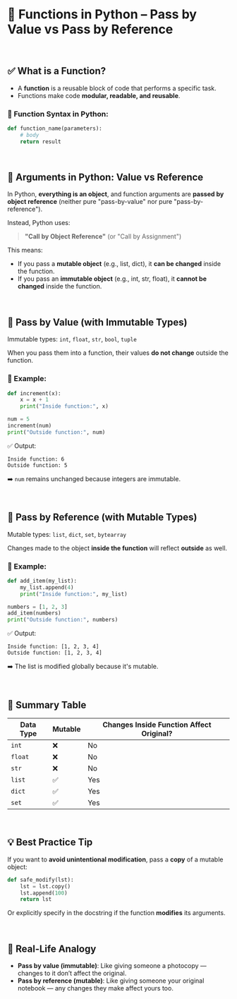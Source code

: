 # 📘 Functions in Python – Pass by Value vs Pass by Reference

 

## ✅ What is a Function?

* A **function** is a reusable block of code that performs a specific task.
* Functions make code **modular, readable, and reusable**.

### 🔹 Function Syntax in Python:

```python
def function_name(parameters):
    # body
    return result
```

 

## 🧠 Arguments in Python: Value vs Reference

In Python, **everything is an object**, and function arguments are **passed by object reference** (neither pure "pass-by-value" nor pure "pass-by-reference").

Instead, Python uses:

> **"Call by Object Reference"**
> (or "Call by Assignment")

This means:

* If you pass a **mutable object** (e.g., list, dict), it **can be changed** inside the function.
* If you pass an **immutable object** (e.g., int, str, float), it **cannot be changed** inside the function.

 

## 🔄 Pass by Value (with Immutable Types)

Immutable types: `int`, `float`, `str`, `bool`, `tuple`

When you pass them into a function, their values **do not change** outside the function.

### 🔹 Example:

```python
def increment(x):
    x = x + 1
    print("Inside function:", x)

num = 5
increment(num)
print("Outside function:", num)
```

✅ Output:

```
Inside function: 6
Outside function: 5
```

➡️ `num` remains unchanged because integers are immutable.

 

## 🔁 Pass by Reference (with Mutable Types)

Mutable types: `list`, `dict`, `set`, `bytearray`

Changes made to the object **inside the function** will reflect **outside** as well.

### 🔹 Example:

```python
def add_item(my_list):
    my_list.append(4)
    print("Inside function:", my_list)

numbers = [1, 2, 3]
add_item(numbers)
print("Outside function:", numbers)
```

✅ Output:

```
Inside function: [1, 2, 3, 4]
Outside function: [1, 2, 3, 4]
```

➡️ The list is modified globally because it's mutable.

 

## 📌 Summary Table

| Data Type | Mutable | Changes Inside Function Affect Original? |
| --------- | ------- | ---------------------------------------- |
| `int`     | ❌       | No                                       |
| `float`   | ❌       | No                                       |
| `str`     | ❌       | No                                       |
| `list`    | ✅       | Yes                                      |
| `dict`    | ✅       | Yes                                      |
| `set`     | ✅       | Yes                                      |

 

## 💡 Best Practice Tip

If you want to **avoid unintentional modification**, pass a **copy** of a mutable object:

```python
def safe_modify(lst):
    lst = lst.copy()
    lst.append(100)
    return lst
```

Or explicitly specify in the docstring if the function **modifies** its arguments.

 

## 🧪 Real-Life Analogy

* **Pass by value (immutable)**: Like giving someone a photocopy — changes to it don’t affect the original.
* **Pass by reference (mutable)**: Like giving someone your original notebook — any changes they make affect yours too.
